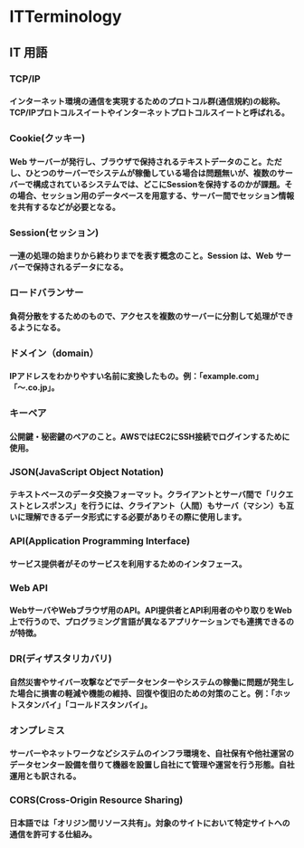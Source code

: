 # ITTerminology
## IT 用語
### TCP/IP
#### インターネット環境の通信を実現するためのプロトコル群(通信規約)の総称。TCP/IPプロトコルスイートやインターネットプロトコルスイートと呼ばれる。

### Cookie(クッキー)
#### Web サーバーが発行し、ブラウザで保持されるテキストデータのこと。ただし、ひとつのサーバーでシステムが稼働している場合は問題無いが、複数のサーバーで構成されているシステムでは、どこにSessionを保持するのかが課題。その場合、セッション用のデータベースを用意する、サーバー間でセッション情報を共有するなどが必要となる。

### Session(セッション)
#### 一連の処理の始まりから終わりまでを表す概念のこと。Session は、Web サーバーで保持されるデータになる。

### ロードバランサー
#### 負荷分散をするためのもので、アクセスを複数のサーバーに分割して処理ができるようになる。

### ドメイン（domain）
#### IPアドレスをわかりやすい名前に変換したもの。例：「example.com」「〜.co.jp」。

### キーペア
#### 公開鍵・秘密鍵のペアのこと。AWSではEC2にSSH接続でログインするために使用。

### JSON(JavaScript Object Notation)
#### テキストベースのデータ交換フォーマット。クライアントとサーバ間で「リクエストとレスポンス」を行うには、クライアント（人間）もサーバ（マシン）も互いに理解できるデータ形式にする必要がありその際に使用します。

### API(Application Programming Interface)
#### サービス提供者がそのサービスを利用するためのインタフェース。

### Web API	
#### WebサーバやWebブラウザ用のAPI。API提供者とAPI利用者のやり取りをWeb上で行うので、プログラミング言語が異なるアプリケーションでも連携できるのが特徴。

### DR(ディザスタリカバリ)
#### 自然災害やサイバー攻撃などでデータセンターやシステムの稼働に問題が発生した場合に損害の軽減や機能の維持、回復や復旧のための対策のこと。例：「ホットスタンバイ」「コールドスタンバイ」。

### オンプレミス
#### サーバーやネットワークなどシステムのインフラ環境を、自社保有や他社運営のデータセンター設備を借りて機器を設置し自社にて管理や運営を行う形態。自社運用とも訳される。

### CORS(Cross-Origin Resource Sharing)
#### 日本語では「オリジン間リソース共有」。対象のサイトにおいて特定サイトへの通信を許可する仕組み。

